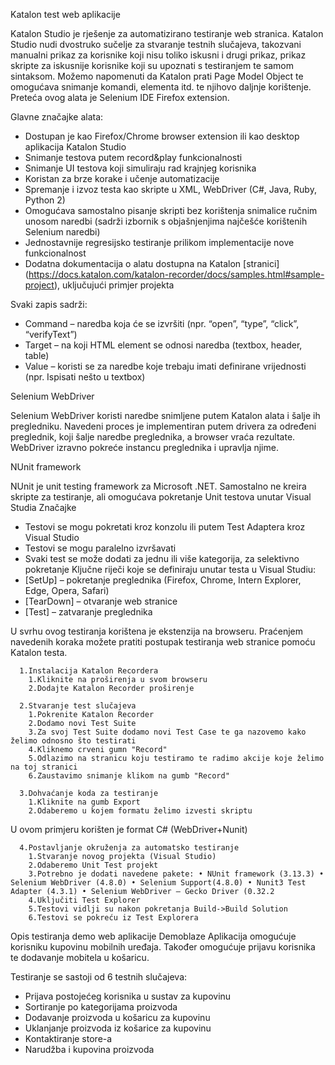 Katalon test web aplikacije

  Katalon Studio je rješenje za automatizirano testiranje web stranica. 
  Katalon Studio nudi dvostruko sučelje za stvaranje testnih slučajeva, 
  takozvani manualni prikaz za korisnike koji nisu toliko iskusni i drugi prikaz, 
  prikaz skripte za iskusnije korisnike koji su upoznati s testiranjem te samom sintaksom. 
  Možemo napomenuti da Katalon prati Page Model Object te omogućava snimanje komandi, elementa itd. te njihovo daljnje korištenje. 
  Preteća ovog alata je Selenium IDE Firefox extension.

Glavne značajke alata:
  -	Dostupan je kao Firefox/Chrome browser extension ili kao desktop aplikacija Katalon Studio
  -	Snimanje testova putem record&play funkcionalnosti
  -	Snimanje UI testova koji simuliraju rad krajnjeg korisnika
  -	Koristan za brze korake i učenje automatizacije
  -	Spremanje i izvoz testa kao skripte u XML, WebDriver (C#, Java, Ruby, Python 2)
  -	Omogućava samostalno pisanje skripti bez korištenja snimalice ručnim unosom naredbi (sadrži izbornik s objašnjenjima najčešće korištenih Selenium naredbi)
  -	Jednostavnije regresijsko testiranje prilikom implementacije nove funkcionalnost
  -	Dodatna dokumentacija o alatu dostupna na Katalon [stranici] 
  (https://docs.katalon.com/katalon-recorder/docs/samples.html#sample-project), uključujući primjer projekta
  
Svaki zapis sadrži:
  -	Command – naredba koja će se izvršiti (npr. “open”, “type”, “click”, “verifyText”)
  -	Target – na koji HTML element se odnosi naredba (textbox, header, table)
  -	Value – koristi se za naredbe koje trebaju imati definirane vrijednosti (npr. Ispisati nešto u textbox)


Selenium WebDriver

Selenium WebDriver koristi naredbe snimljene putem Katalon alata i šalje ih pregledniku. 
Navedeni proces je implementiran putem drivera za određeni preglednik, koji šalje naredbe preglednika, 
a browser vraća rezultate. WebDriver izravno pokreće instancu preglednika i upravlja njime.


NUnit framework

NUnit je unit testing framework za Microsoft .NET. Samostalno ne kreira skripte za testiranje, 
ali omogućava pokretanje Unit testova unutar Visual Studia Značajke
  -	Testovi se mogu pokretati kroz konzolu ili putem Test Adaptera kroz Visual Studio
  -	Testovi se mogu paralelno izvršavati
  -	Svaki test se može dodati za jednu ili više kategorija, za selektivno pokretanje
Ključne riječi koje se definiraju unutar testa u Visual Studiu:
  -	[SetUp] – pokretanje preglednika (Firefox, Chrome, Intern Explorer, Edge, Opera, Safari)
  -	[TearDown] – otvaranje web stranice
  -	[Test] – zatvaranje preglednika

U svrhu ovog testiranja korištena je ekstenzija na browseru. Praćenjem navedenih koraka možete pratiti postupak testiranja web stranice pomoću Katalon testa.

      1.Instalacija Katalon Recordera
        1.Kliknite na proširenja u svom browseru
        2.Dodajte Katalon Recorder proširenje
                                                            
      2.Stvaranje test slučajeva                                               
        1.Pokrenite Katalon Recorder
        2.Dodamo novi Test Suite
        3.Za svoj Test Suite dodamo novi Test Case te ga nazovemo kako želimo odnosno što testirati
        4.Kliknemo crveni gumn "Record"
        5.Odlazimo na stranicu koju testiramo te radimo akcije koje želimo na toj stranici
        6.Zaustavimo snimanje klikom na gumb "Record"                                                      
                                                            
      3.Dohvaćanje koda za testiranje                                                                                                                            
        1.Kliknite na gumb Export
        2.Odaberemo u kojem formatu želimo izvesti skriptu
        
U ovom primjeru korišten je format C# (WebDriver+Nunit)


      4.Postavljanje okruženja za automatsko testiranje
        1.Stvaranje novog projekta (Visual Studio)
        2.Odaberemo Unit Test projekt
        3.Potrebno je dodati navedene pakete: • NUnit framework (3.13.3) • Selenium WebDriver (4.8.0) • Selenium Support(4.8.0) • Nunit3 Test Adapter (4.3.1) • Selenium WebDriver – Gecko Driver (0.32.2
        4.Uključiti Test Explorer
        5.Testovi vidlji su nakon pokretanja Build->Build Solution
        6.Testovi se pokreću iz Test Explorera

Opis testiranja demo web aplikacije Demoblaze
Aplikacija omogućuje korisniku kupovinu mobilnih uređaja. 
Također omogućuje prijavu korisnika te dodavanje mobitela u košaricu. 

Testiranje se sastoji od 6 testnih slučajeva:
  - Prijava postojećeg korisnika u sustav za kupovinu
  - Sortiranje po kategorijama proizvoda
  - Dodavanje proizvoda u košaricu za kupovinu
  - Uklanjanje proizvoda iz košarice za kupovinu
  - Kontaktiranje store-a
  - Narudžba i kupovina proizvoda


